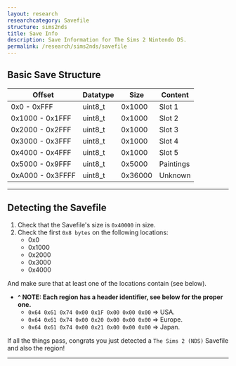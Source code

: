 ```yaml
---
layout: research
researchcategory: Savefile
structure: sims2nds
title: Save Info
description: Save Information for The Sims 2 Nintendo DS.
permalink: /research/sims2nds/savefile
---
```


## Basic Save Structure

| Offset           | Datatype | Size    | Content         |
| ---------------- | -------- | ------- | --------------- |
| 0x0 - 0xFFF      | uint8_t  | 0x1000  | Slot 1          |
| 0x1000 - 0x1FFF  | uint8_t  | 0x1000  | Slot 2          |
| 0x2000 - 0x2FFF  | uint8_t  | 0x1000  | Slot 3          |
| 0x3000 - 0x3FFF  | uint8_t  | 0x1000  | Slot 4          |
| 0x4000 - 0x4FFF  | uint8_t  | 0x1000  | Slot 5          |
| 0x5000 - 0x9FFF  | uint8_t  | 0x5000  | Paintings       |
| 0xA000 - 0x3FFFF | uint8_t  | 0x36000 | Unknown         |

<hr>


## Detecting the Savefile
1. Check that the Savefile's size is `0x40000` in size.
2. Check the first `0x8 bytes` on the following locations:
    - 0x0
	- 0x1000
	- 0x2000
	- 0x3000
	- 0x4000

And make sure that at least one of the locations contain (see below).

- **^ NOTE: Each region has a header identifier, see below for the proper one.**
    - `0x64 0x61 0x74 0x00 0x1F 0x00 0x00 0x00` => USA.
    - `0x64 0x61 0x74 0x00 0x20 0x00 0x00 0x00` => Europe.
	- `0x64 0x61 0x74 0x00 0x21 0x00 0x00 0x00` => Japan.

If all the things pass, congrats you just detected a `The Sims 2 (NDS)` Savefile and also the region!
<hr>